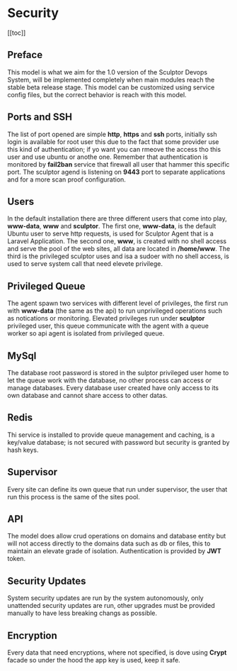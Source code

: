 # Security

[[toc]]

## Preface
This model is what we aim for the 1.0 version of the Sculptor Devops System, will be implemented completely when main modules reach the stable beta release stage. This model can be customized using service config files, but the correct behavior is reach with this model.

## Ports and SSH
The list of port opened are simple **http**, **https** and **ssh** ports, initially ssh login is available for root user this due to the fact that some provider use this kind of authentication; if yo want you can rmeove the access tho this user and use ubuntu or anothe one. Remember that authentication is monitored by **fail2ban** service that firewall all user that hammer this specific port. The sculptor agend is listening on **9443** port to separate applications and for a more scan proof configuration.


## Users
In the default installation there are three different users that come into play, **www-data**, **www** and **sculptor**. The first one, **www-data**, is the default Ubuntu user to serve http requests, is used for Sculptor Agent that is a Laravel Application. The second one, **www**, is created with no shell access and serve the pool of the web sites, all data are located in **/home/www**. The third is the privileged sculptor uses and isa a sudoer with no shell access, is used to serve system call that need elevete privilege.

## Privileged Queue
The agent spawn two services with different level of privileges, the first run with **www-data** (the same as the api) to run unprivileged operations such as notications or monitoring. Elevated privileges run under **sculptor** privileged user, this queue communicate with the agent with a queue worker so api agent is isolated from privileged queue.

## MySql
The database root password is stored in the sulptor privileged user home to let the queue work with the database, no other process can access or manage databases. Every database user created have only access to its own database and cannot share access to other datas.

## Redis
Thi service is installed to provide queue management and caching, is a key/value database; is not secured with password but security is granted by hash keys.

## Supervisor
Every site can define its own queue that run under supervisor, the user that run this process is the same of the sites pool.

## API
The model does allow crud operations on domains and database entity but will not access directly to the domains data such as db or files, this to maintain an elevate grade of isolation. Authentication is provided by **JWT** token.

## Security Updates
System security updates are run by the system autonomously, only unattended security updates are run, other upgrades must be provided manually to have less breaking changs as possible.

## Encryption
Every data that need encryptions, where not specified, is dove using **Crypt** facade so under the hood the app key is used, keep it safe.